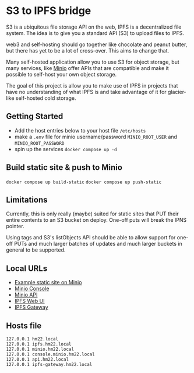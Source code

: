 # S3 to IPFS bridge

S3 is a ubiquitous file storage API on the web, IPFS is a decentralized file system. The idea is to give you a standard API (S3) to upload files to IPFS.

web3 and self-hosting should go together like chocolate and peanut butter, but there has yet to be a lot of cross-over. This aims to change that.

Many self-hosted application allow you to use S3 for object storage, but many services, like [Minio](https://minio.com) offer APIs that are compatible and make it possible to self-host your own object storage.

The goal of this project is allow you to make use of IPFS in projects that have no understanding of what IPFS is and take advantage of it for glacier-like self-hosted cold storage.

## Getting Started

- Add the host entries below to your host file `/etc/hosts`
- make a `.env` file for minio username/password `MINIO_ROOT_USER` and `MINIO_ROOT_PASSWORD`
- spin up the services `docker compose up -d`

## Build static site & push to Minio

`docker compose up build-static`
`docker compose up push-static`

## Limitations

Currently, this is only really (maybe) suited for static sites that PUT their entire contents to an S3 bucket on deploy. One-off puts will break the IPNS pointer.

Using tags and S3's listObjects API should be able to allow support for one-off PUTs and much larger batches of updates and much larger buckets in general to be supported.

## Local URLs

* [Example static site on Minio](https://hm22.local)
* [Minio Console](https://console.minio.hm22.local)
* [Minio API](https://minio.hm22.local)
* [IPFS Web UI](https://ipfs.hm22.local/webui)
* [IPFS Gateway](https://ipfs-gateway.hm22.local)

## Hosts file

```
127.0.0.1 hm22.local
127.0.0.1 ipfs.hm22.local
127.0.0.1 minio.hm22.local
127.0.0.1 console.minio.hm22.local
127.0.0.1 api.hm22.local
127.0.0.1 ipfs-gateway.hm22.local
```
